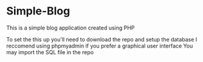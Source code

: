 # Simple-Blog
This is a simple blog application created using PHP

To set the this up you'll need to download the repo and setup the database
I reccomend using phpmyadmin if you prefer a graphical user interface
You may import the SQL file in the repo
